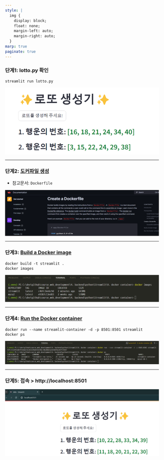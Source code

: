 ```yaml
---
style: |
  img {
    display: block;
    float: none;
    margin-left: auto;
    margin-right: auto;
  }
marp: true
paginate: true
---
```

### 단계1: lotto.py 확인 
```shell
streamlit run lotto.py
```
![alt text](./img/image.png)

---
### 단계2: [도커파일 생성](https://docs.streamlit.io/deploy/tutorials/docker)
- 참고문서: `Dockerfile`

![alt text](./img/image-1.png)

---
### 단계3: [Build a Docker image](https://docs.streamlit.io/deploy/tutorials/docker#build-a-docker-image) 
```shell
docker build -t streamlit .
docker images
```
![alt text](./img/image-2.png)

---
### 단계4: [Run the Docker container](https://docs.streamlit.io/deploy/tutorials/docker#run-the-docker-container) 
```shell
docker run --name streamlit-container -d -p 8501:8501 streamlit
docker ps
```
![alt text](./img/image-3.png)

---
### 단계5: 접속 > http://localhost:8501
![alt text](./img/image-4.png)
